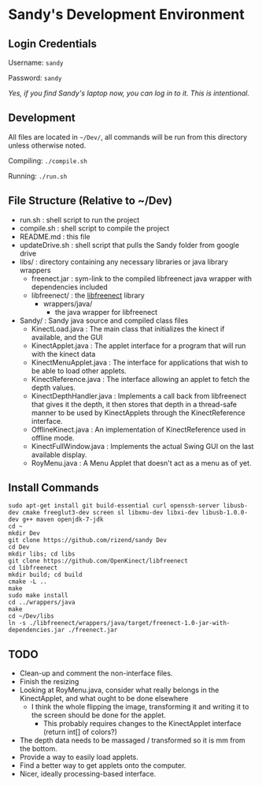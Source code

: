 # Sandy's Development Environment

## Login Credentials

Username: ```sandy```

Password: ```sandy```

*Yes, if you find Sandy's laptop now, you can log in to it.  This is intentional.*

## Development

All files are located in ```~/Dev/```, all commands will be run from this directory unless otherwise noted.

Compiling: ```./compile.sh```

Running: ```./run.sh```

## File Structure (Relative to ~/Dev)

 * run.sh : shell script to run the project
 * compile.sh : shell script to compile the project
 * README.md : this file
 * updateDrive.sh : shell script that pulls the Sandy folder from google drive
 * libs/ : directory containing any necessary libraries or java library wrappers
   * freenect.jar : sym-link to the compiled libfreenect java wrapper with dependencies included
   * libfreenect/ : the [libfreenect](https://github.com/OpenKinect/libfreenect "OpenKinect/libfreenect on Github") library
     * wrappers/java/
       * the java wrapper for libfreenect
 * Sandy/ : Sandy java source and compiled class files
   * KinectLoad.java : The main class that initializes the kinect if available, and the GUI
   * KinectApplet.java : The applet interface for a program that will run with the kinect data
   * KinectMenuApplet.java : The interface for applications that wish to be able to load other applets.
   * KinectReference.java : The interface allowing an applet to fetch the depth values.
   * KinectDepthHandler.java : Implements a call back from libfreenect that gives it the depth, it then stores that depth in a thread-safe manner to be used by KinectApplets through the KinectReference interface.
   * OfflineKinect.java : An implementation of KinectReference used in offline mode.
   * KinectFullWindow.java : Implements the actual Swing GUI on the last available display.
   * RoyMenu.java : A Menu Applet that doesn't act as a menu as of yet.

## Install Commands


    sudo apt-get install git build-essential curl openssh-server libusb-dev cmake freeglut3-dev screen sl libxmu-dev libxi-dev libusb-1.0.0-dev g++ maven openjdk-7-jdk
    cd ~
    mkdir Dev
    git clone https://github.com/rizend/sandy Dev
    cd Dev
    mkdir libs; cd libs
    git clone https://github.com/OpenKinect/libfreenect
    cd libfreenect
    mkdir build; cd build
    cmake -L ..
    make
    sudo make install
    cd ../wrappers/java
    make
    cd ~/Dev/libs
    ln -s ./libfreenect/wrappers/java/target/freenect-1.0-jar-with-dependencies.jar ./freenect.jar

## TODO

 * Clean-up and comment the non-interface files.
 * Finish the resizing
 * Looking at RoyMenu.java, consider what really belongs in the KinectApplet, and what ought to be done elsewhere
   * I think the whole flipping the image, transforming it and writing it to the screen should be done for the applet.
     * This probably requires changes to the KinectApplet interface (return int[] of colors?)
 * The depth data needs to be massaged / transformed so it is mm from the bottom.
 * Provide a way to easily load applets.
 * Find a better way to get applets onto the computer.
 * Nicer, ideally processing-based interface.
